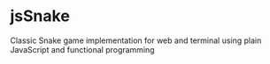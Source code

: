 # jsSnake
Classic Snake game implementation for web and terminal using plain JavaScript and functional programming

